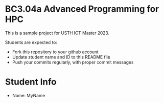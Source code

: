 BC3.04a Advanced Programming for HPC
=============================================

This is a sample project for USTH ICT Master 2023.

Students are expected to:

* Fork this repository to your github account
* Update student name and ID to this README file
* Push your commits regularly, with proper commit messages

Student Info
=======================

* Name: MyName

